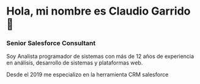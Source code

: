 # Hola, mi nombre es Claudio Garrido  👋
### Senior Salesforce Consultant

Soy Analista programador de sistemas con más de 12 años de experiencia en análisis, desarrollo de sistemas y plataformas web.

Desde el 2019 me especializo en la herramienta CRM salesforce

<!--
**cgarrido-dev/cgarrido-dev** is a ✨ _special_ ✨ repository because its `README.md` (this file) appears on your GitHub profile.

Here are some ideas to get you started:

- 🔭 I’m currently working on ...
- 🌱 I’m currently learning ...
- 👯 I’m looking to collaborate on ...
- 🤔 I’m looking for help with ...
- 💬 Ask me about ...
- 📫 How to reach me: ...
- 😄 Pronouns: ...
- ⚡ Fun fact: ...
-->
